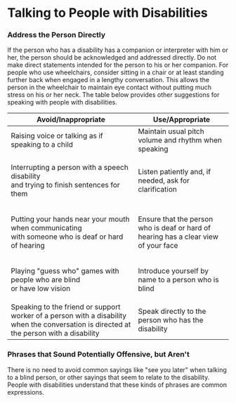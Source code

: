 # Talking to People with Disabilities

### Address the Person Directly

If the person who has a disability has a companion or interpreter with him or her, the person should be acknowledged and addressed directly. Do not make direct statements intended for the person to his or her companion. For people who use wheelchairs, consider sitting in a chair or at least standing further back when engaged in a lengthy conversation. This allows the person in the wheelchair to maintain eye contact without putting much stress on his or her neck. The table below provides other suggestions for speaking with people with disabilities.

| Avoid/Inappropriate                                                                                                                      | Use/Appropriate                                                                      |
| ---------------------------------------------------------------------------------------------------------------------------------------- | ------------------------------------------------------------------------------------ |
| Raising voice or talking as if speaking to a child                                                                                       | Maintain usual pitch volume and rhythm when speaking                                 |
| <p>Interrupting a person with a speech disability <br>and trying to finish sentences for them</p>                                        | Listen patiently and, if needed, ask for clarification                               |
| <p>Putting your hands near your mouth when communicating <br>with someone who is deaf or hard of hearing</p>                             | Ensure that the person who is deaf or hard of hearing has a clear view of your face  |
| <p>Playing "guess who" games with people who are blind <br>or have low vision</p>                                                        | Introduce yourself by name to a person who is blind                                  |
| Speaking to the friend or support worker of a person with a disability when the conversation is directed at the person with a disability | Speak directly to the person who has the disability                                  |

### Phrases that Sound Potentially Offensive, but Aren't

There is no need to avoid common sayings like "see you later" when talking to a blind person, or other sayings that seem to relate to the disability. People with disabilities understand that these kinds of phrases are common expressions.

